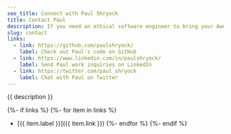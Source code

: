 ```yaml
---
seo_title: Connect with Paul Shryock
title: Contact Paul
description: If you need an ethical software engineer to bring your Awesome Project™ to life, here's how to get in touch with Paul.
slug: contact
links:
  - link: https://github.com/paulshryock/
    label: Check out Paul's code on GitHub
  - link: https://www.linkedin.com/in/paulshryock/
    label: Send Paul work inquiries on LinkedIn
  - link: https://twitter.com/paul_shryock
    label: Chat with Paul on Twitter
---
```

{{ description }}

{%- if links %}
  {%- for item in links %}
- [{{ item.label }}]({{ item.link }})
  {%- endfor %}
{%- endif %}